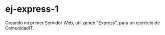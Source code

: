 # ej-express-1
Creando mi primer Servidor Web,  utilizando  "Express", para un ejercicio de ComunidadIT.
